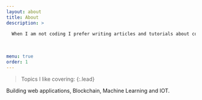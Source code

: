 ```yaml
---
layout: about
title: About
description: >
  
  When I am not coding I prefer writing articles and tutorials about coding. I believe in life long learning and sharing coding experiences. 
    
  
  
menu: true
order: 1
---
```

  

> Topics I like covering:
{:.lead}

Building web applications, Blockchain, Machine Learning and IOT.

[^4]: Actual page load speed depends on your hosting provider, resolution of embedded images and usage of 3rd party plugins.  

